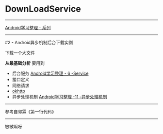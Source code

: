 # DownLoadService


---
[Android学习整理 - 系列](http://www.jianshu.com/p/05583388aca2)

---

#2 - Android异步机制后台下载实例

下载一个大文件

**从最基础分析**
要用到
- 后台服务
[Android学习整理 - 6 -Service](http://www.jianshu.com/p/8a1bdb5062f6)
- 接口定义
- 网络请求
- [okhttp](http://square.github.io/okhttp/)
- 异步处理机制
[Android学习整理 -11 -异步处理机制](http://www.jianshu.com/p/53d6019bd531)

---

参考自郭霖《第一行代码》

---
敏敏啊呀
